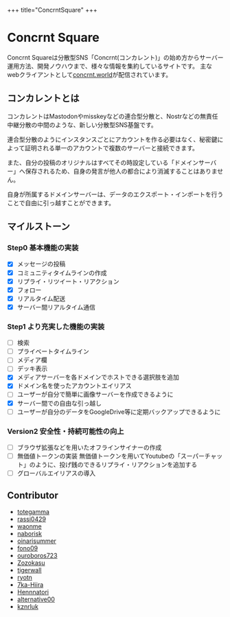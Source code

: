 +++
title="ConcrntSquare"
+++

# Concrnt Square
Concrnt Squareは分散型SNS「Concrnt(コンカレント)」の始め方からサーバー運用方法、開発ノウハウまで、様々な情報を集約しているサイトです。
主なwebクライアントとして[concrnt.world](https://concrnt.world)が配信されています。

## コンカレントとは
コンカレントはMastodonやmisskeyなどの連合型分散と、Nostrなどの無責任中継分散の中間のような、新しい分散型SNS基盤です。

連合型分散のようにインスタンスごとにアカウントを作る必要はなく、秘密鍵によって証明される単一のアカウントで複数のサーバーと接続できます。

また、自分の投稿のオリジナルはすべてその時設定している「ドメインサーバー」へ保存されるため、自身の発言が他人の都合により消滅することはありません。

自身が所属するドメインサーバーは、データのエクスポート・インポートを行うことで自由に引っ越すことができます。

## マイルストーン

### Step0 基本機能の実装
- [x] メッセージの投稿
- [x] コミュニティタイムラインの作成
- [x] リプライ・リツイート・リアクション
- [x] フォロー
- [x] リアルタイム配送
- [x] サーバー間リアルタイム通信

### Step1 より充実した機能の実装
- [ ] 検索
- [ ] プライベートタイムライン
- [ ] メディア欄
- [ ] デッキ表示
- [x] メディアサーバーを各ドメインでホストできる選択肢を追加
- [x] ドメイン名を使ったアカウントエイリアス
- [ ] ユーザーが自分で簡単に画像サーバーを作成できるように
- [x] サーバー間での自由な引っ越し
- [ ] ユーザーが自分のデータをGoogleDrive等に定期バックアップできるように

### Version2 安全性・持続可能性の向上
- [ ] ブラウザ拡張などを用いたオフラインサイナーの作成
- [ ] 無価値トークンの実装 無価値トークンを用いてYoutubeの「スーパーチャット」のように、投げ銭のできるリプライ・リアクションを追加する
- [ ] グローバルエイリアスの導入

## Contributor

- [totegamma](https://github.com/totegamma)
- [rassi0429](https://github.com/rassi0429)
- [waonme](https://github.com/waonme)
- [naborisk](https://github.com/naborisk)
- [oinarisummer](https://github.com/oinarisummer)
- [fono09](https://github.com/fono09)
- [ouroboros723](https://github.com/ouroboros723)
- [Zozokasu](https://github.com/zozokasu)
- [tigerwall](https://github.com/tigerwall)
- [ryotn](https://github.com/ryotn)
- [7ka-Hiira](https://github.com/7ka-Hiira)
- [Hennnatori](https://github.com/Hennnatori)
- [alternative00](https://github.com/alternative00)
- [kznrluk](https://github.com/kznrluk)

